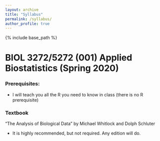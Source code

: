 ```yaml
---
layout: archive
title: "Syllabus"
permalink: /syllabus/
author_profile: true
---
```


{% include base_path %}

<!-- Edit below this line -->

BIOL 3272/5272 (001) Applied Biostatistics (Spring 2020)
======

### Prerequisites:

- I will teach you all the R you need to know in class (there is no R prerequisite)

### Textbook

“The Analysis of Biological Data” by Michael Whitlock and Dolph Schluter
- It is highly recommended, but not required. Any edition will do.
